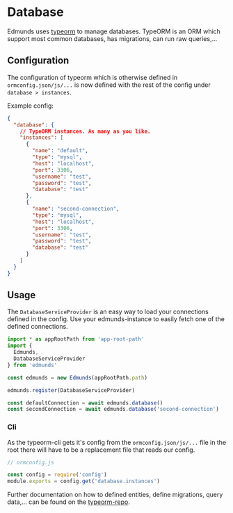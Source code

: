 # Database

Edmunds uses [typeorm](https://github.com/typeorm/typeorm) to manage
databases. TypeORM is an ORM which support most common databases,
has migrations, can run raw queries,...


## Configuration

The configuration of typeorm which is otherwise defined in
`ormconfig.json/js/...` is now defined with the rest of the config
under `database > instances`.

Example config:
```json
{
  "database": {
    // TypeORM instances. As many as you like.
    "instances": [
      {
        "name": "default",
        "type": "mysql",
        "host": "localhost",
        "port": 3306,
        "username": "test",
        "password": "test",
        "database": "test"
      },
      {
        "name": "second-connection",
        "type": "mysql",
        "host": "localhost",
        "port": 3306,
        "username": "test",
        "password": "test",
        "database": "test"
      }
    ]
  }
}
```


## Usage

The `DatabaseServiceProvider` is an easy way to load your connections
defined in the config. Use your edmunds-instance to easily fetch one
of the defined connections.

```typescript
import * as appRootPath from 'app-root-path'
import {
  Edmunds,
  DatabaseServiceProvider
} from 'edmunds'

const edmunds = new Edmunds(appRootPath.path)

edmunds.register(DatabaseServiceProvider)

const defaultConnection = await edmunds.database()
const secondConnection = await edmunds.database('second-connection')
```

### Cli

As the typeorm-cli gets it's config from the `ormconfig.json/js/...`
file in the root there will have to be a replacement file that reads
our config.

```javascript
// ormconfig.js

const config = require('config')
module.exports = config.get('database.instances')
```

Further documentation on how to defined entities, define migrations,
query data,... can be found on the
[typeorm-repo](https://github.com/typeorm/typeorm).
